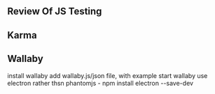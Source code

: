 ## Review Of JS Testing



## Karma


## Wallaby
  install wallaby
  add wallaby.js/json file,  with example
  start wallaby
  use  electron rather thsn phantomjs
    - npm install electron --save-dev

    